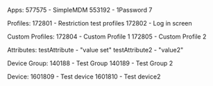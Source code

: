
Apps:
577575 - SimpleMDM
553192 - 1Password 7

Profiles:
172801 - Restriction test profiles
172802 - Log in screen

Custom Profiles:
172804 - Custom Profile 1
172805 - Custom Profile 2

Attributes:
testAttribute - "value set"
testAttribute2 - "value2"

Device Group:
140188 - Test Group
140189 - Test Group 2

Device:
1601809 - Test device
1601810 - Test device2